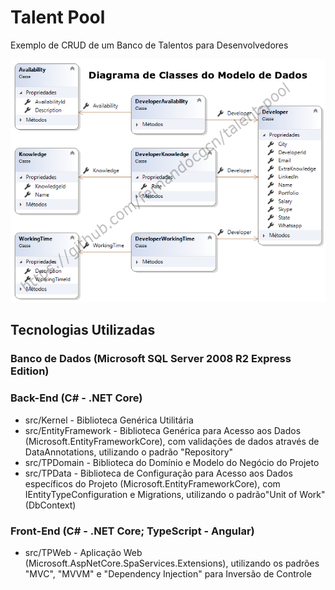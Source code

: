 # Talent Pool

Exemplo de CRUD de um Banco de Talentos para Desenvolvedores  

![](/misc/ClassDiagram.png)

## Tecnologias Utilizadas

### Banco de Dados (Microsoft SQL Server 2008 R2 Express Edition)

### Back-End (C# - .NET Core)

* src/Kernel - Biblioteca Genérica Utilitária  
* src/EntityFramework - Biblioteca Genérica para Acesso aos Dados (Microsoft.EntityFrameworkCore), com validações de dados através de DataAnnotations, utilizando o padrão "Repository"  
* src/TPDomain - Biblioteca do Domínio e Modelo do Negócio do Projeto  
* src/TPData - Biblioteca de Configuração para Acesso aos Dados específicos do Projeto (Microsoft.EntityFrameworkCore), com IEntityTypeConfiguration e Migrations, utilizando o padrão"Unit of Work" (DbContext)  

### Front-End (C# - .NET Core; TypeScript - Angular)

* src/TPWeb - Aplicação Web (Microsoft.AspNetCore.SpaServices.Extensions), utilizando os padrões "MVC", "MVVM" e "Dependency Injection" para Inversão de Controle
